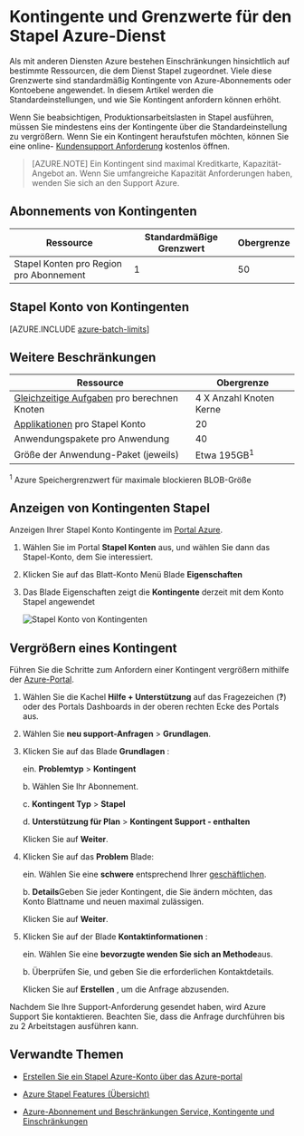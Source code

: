 <properties
    pageTitle="Stapelverarbeitung Dienstkontingente und Grenzwerte | Microsoft Azure"
    description="Erfahren Sie mehr über die standardmäßigen Azure Stapel Kontingente, Beschränkungen und Einschränkungen und das Kontingent anfordern vergrößert"
    services="batch"
    documentationCenter=""
    authors="mmacy"
    manager="timlt"
    editor=""/>

<tags
    ms.service="batch"
    ms.workload="big-compute"
    ms.tgt_pltfrm="na"
    ms.devlang="na"
    ms.topic="article"
    ms.date="09/10/2016"
    ms.author="marsma"/>

# <a name="quotas-and-limits-for-the-azure-batch-service"></a>Kontingente und Grenzwerte für den Stapel Azure-Dienst

Als mit anderen Diensten Azure bestehen Einschränkungen hinsichtlich auf bestimmte Ressourcen, die dem Dienst Stapel zugeordnet. Viele diese Grenzwerte sind standardmäßig Kontingente von Azure-Abonnements oder Kontoebene angewendet. In diesem Artikel werden die Standardeinstellungen, und wie Sie Kontingent anfordern können erhöht.

Wenn Sie beabsichtigen, Produktionsarbeitslasten in Stapel ausführen, müssen Sie mindestens eins der Kontingente über die Standardeinstellung zu vergrößern. Wenn Sie ein Kontingent heraufstufen möchten, können Sie eine online- [Kundensupport Anforderung](#increase-a-quota) kostenlos öffnen.

>[AZURE.NOTE] Ein Kontingent sind maximal Kreditkarte, Kapazität-Angebot an. Wenn Sie umfangreiche Kapazität Anforderungen haben, wenden Sie sich an den Support Azure.

## <a name="subscription-quotas"></a>Abonnements von Kontingenten
**Ressource**|**Standardmäßige Grenzwert**|**Obergrenze**
---|---|---
Stapel Konten pro Region pro Abonnement | 1 | 50

## <a name="batch-account-quotas"></a>Stapel Konto von Kontingenten
[AZURE.INCLUDE [azure-batch-limits](../../includes/azure-batch-limits.md)]

## <a name="other-limits"></a>Weitere Beschränkungen
**Ressource**|**Obergrenze**
---|---
[Gleichzeitige Aufgaben](batch-parallel-node-tasks.md) pro berechnen Knoten | 4 X Anzahl Knoten Kerne
[Applikationen](batch-application-packages.md) pro Stapel Konto        | 20
Anwendungspakete pro Anwendung  | 40
Größe der Anwendung-Paket (jeweils)       | Etwa 195GB<sup>1</sup>

<sup>1</sup> Azure Speichergrenzwert für maximale blockieren BLOB-Größe

## <a name="view-batch-quotas"></a>Anzeigen von Kontingenten Stapel

Anzeigen Ihrer Stapel Konto Kontingente im [Portal Azure][portal].

1. Wählen Sie im Portal **Stapel Konten** aus, und wählen Sie dann das Stapel-Konto, dem Sie interessiert.

2. Klicken Sie auf das Blatt-Konto Menü Blade **Eigenschaften**

3. Das Blade Eigenschaften zeigt die **Kontingente** derzeit mit dem Konto Stapel angewendet

    ![Stapel Konto von Kontingenten][account_quotas]

## <a name="increase-a-quota"></a>Vergrößern eines Kontingent

Führen Sie die Schritte zum Anfordern einer Kontingent vergrößern mithilfe der [Azure-Portal][portal].

1. Wählen Sie die Kachel **Hilfe + Unterstützung** auf das Fragezeichen (**?**) oder des Portals Dashboards in der oberen rechten Ecke des Portals aus.

2. Wählen Sie **neu support-Anfragen** > **Grundlagen**.

3. Klicken Sie auf das Blade **Grundlagen** :

    ein. **Problemtyp** > **Kontingent**

    b. Wählen Sie Ihr Abonnement.

    c. **Kontingent Typ** > **Stapel**

    d. **Unterstützung für Plan** > **Kontingent Support - enthalten**

    Klicken Sie auf **Weiter**.

4. Klicken Sie auf das **Problem** Blade:

    ein. Wählen Sie eine **schwere** entsprechend Ihrer [geschäftlichen][support_sev].

    b. **Details**Geben Sie jeder Kontingent, die Sie ändern möchten, das Konto Blattname und neuen maximal zulässigen.

    Klicken Sie auf **Weiter**.

5. Klicken Sie auf der Blade **Kontaktinformationen** :

    ein. Wählen Sie eine **bevorzugte wenden Sie sich an Methode**aus.

    b. Überprüfen Sie, und geben Sie die erforderlichen Kontaktdetails.

    Klicken Sie auf **Erstellen** , um die Anfrage abzusenden.

Nachdem Sie Ihre Support-Anforderung gesendet haben, wird Azure Support Sie kontaktieren. Beachten Sie, dass die Anfrage durchführen bis zu 2 Arbeitstagen ausführen kann.

## <a name="related-topics"></a>Verwandte Themen

* [Erstellen Sie ein Stapel Azure-Konto über das Azure-portal](batch-account-create-portal.md)

* [Azure Stapel Features (Übersicht)](batch-api-basics.md)

* [Azure-Abonnement und Beschränkungen Service, Kontingente und Einschränkungen](../azure-subscription-service-limits.md)

[portal]: https://portal.azure.com
[portal_classic_increase]: https://azure.microsoft.com/blog/2014/06/04/azure-limits-quotas-increase-requests/
[support_sev]: http://aka.ms/supportseverity

[account_quotas]: ./media/batch-quota-limit/accountquota_portal.PNG
